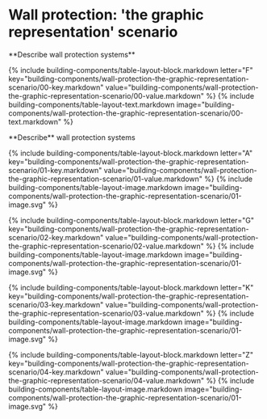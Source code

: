 <div data-role="collapsible" data-inset="false">
	<h1>Wall protection: 'the graphic representation' scenario</h1>

<dl>

<div markdown="1" class="building-components-title">
<span class="transform-to-uppercase">**Describe wall protection systems**</span>
</div>

{% include building-components/table-layout-block.markdown letter="F" key="building-components/wall-protection-the-graphic-representation-scenario/00-key.markdown" value="building-components/wall-protection-the-graphic-representation-scenario/00-value.markdown" %}
{% include building-components/table-layout-text.markdown image="building-components/wall-protection-the-graphic-representation-scenario/00-text.markdown" %}

<div markdown="1" class="building-components-title">
<span class="transform-to-uppercase">**Describe** wall protection systems</span>
</div>

{% include building-components/table-layout-block.markdown letter="A" key="building-components/wall-protection-the-graphic-representation-scenario/01-key.markdown" value="building-components/wall-protection-the-graphic-representation-scenario/01-value.markdown" %}
{% include building-components/table-layout-image.markdown image="building-components/wall-protection-the-graphic-representation-scenario/01-image.svg" %}

{% include building-components/table-layout-block.markdown letter="G" key="building-components/wall-protection-the-graphic-representation-scenario/02-key.markdown" value="building-components/wall-protection-the-graphic-representation-scenario/02-value.markdown"  %}
{% include building-components/table-layout-image.markdown image="building-components/wall-protection-the-graphic-representation-scenario/01-image.svg" %}

{% include building-components/table-layout-block.markdown letter="K" key="building-components/wall-protection-the-graphic-representation-scenario/03-key.markdown" value="building-components/wall-protection-the-graphic-representation-scenario/03-value.markdown"  %}
{% include building-components/table-layout-image.markdown image="building-components/wall-protection-the-graphic-representation-scenario/01-image.svg" %}

{% include building-components/table-layout-block.markdown letter="Z" key="building-components/wall-protection-the-graphic-representation-scenario/04-key.markdown" value="building-components/wall-protection-the-graphic-representation-scenario/04-value.markdown"  %}
{% include building-components/table-layout-image.markdown image="building-components/wall-protection-the-graphic-representation-scenario/01-image.svg" %}

</dl></div>
